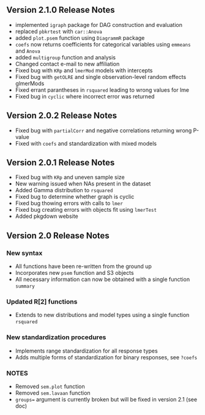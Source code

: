 ## Version 2.1.0 Release Notes
- implemented `igraph` package for DAG construction and evaluation
- replaced `pbkrtest` with `car::Anova`
- added `plot.psem` function using `DiagrammR` package
- `coefs` now returns coefficients for categorical variables using `emmeans` and `Anova`
- added `multigroup` function and analysis
- Changed contact e-mail to new affiliation
- Fixed bug with `KRp` and `lmerMod` models with intercepts
- Fixed bug with `getOLRE` and single observation-level random effects glmerMods
- Fixed errant parantheses in `rsquared` leading to wrong values for lme
- Fixed bug in `cyclic` where incorrect error was returned

## Version 2.0.2 Release Notes
- Fixed bug with `partialCorr` and negative correlations returning wrong P-value 
- Fixed with `coefs` and standardization with mixed models

## Version 2.0.1 Release Notes
- Fixed bug with `KRp` and uneven sample size
- New warning issued when NAs present in the dataset
- Added Gamma distribution to `rsquared`
- Fixed bug to determine whether graph is cyclic
- Fixed bug thowing errors with calls to `lmer`
- Fixed bug creating errors with objects fit using `lmerTest`
- Added pkgdown website

## Version 2.0 Release Notes

### New syntax
- All functions have been re-written from the ground up
- Incorporates new `psem` function and S3 objects
- All necessary information can now be obtained with a single function `summary`

### Updated R[2] functions
- Extends to new distributions and model types using a single function `rsquared`

### New standardization procedures
- Implements range standardization for all response types
- Adds multiple forms of standardization for binary responses, see `?coefs`

### NOTES
- Removed `sem.plot` function
- Removed `sem.lavaan` function
- `groups=` argument is currently broken but will be fixed in version 2.1 (see doc)
